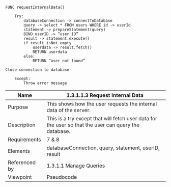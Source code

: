 ```
FUNC requestInternalData()

	Try:
		databaseConnection -> connectToDatabase
		query -> select * FROM users WHERE id -> userId
		statement -> prepareStatement(query)
		BIND userID -> “user ID”
		result -> statement.execute()
		if result isNot empty			
			userdata -> result.fetch()
			RETURN userdata	
		else:
			RETURN “user not found”

Close connection to database

	Except:
		Throw error message

```
| Name | 1.3.1.1.3 Request Internal Data|
| ----------- | ----------- |
| Purpose | This shows how the user requests the internal data of the server.|
| Description | This is a try except that will fetch user data for the user so that the user can query the database.|
| Requirements | 7 & 8 |
| Elements | databaseConnection, query, statement, userID, result |  
| Referenced by | 1.3.1.1 Manage Queries  |
| Viewpoint | Pseudocode|
